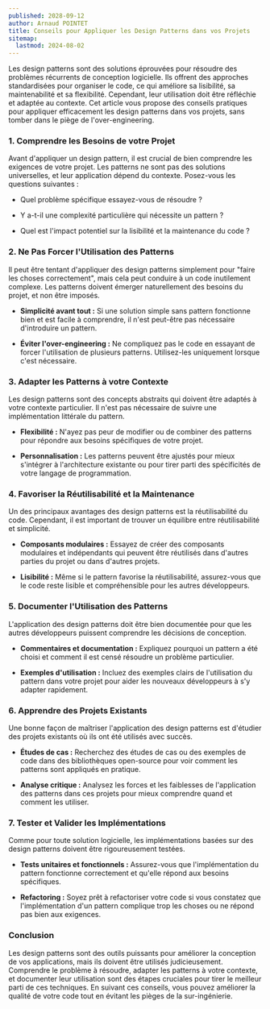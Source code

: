 ```yaml
---
published: 2028-09-12
author: Arnaud POINTET
title: Conseils pour Appliquer les Design Patterns dans vos Projets
sitemap:
  lastmod: 2024-08-02
---
```

Les design patterns sont des solutions éprouvées pour résoudre des problèmes récurrents de conception logicielle. Ils offrent des approches standardisées pour organiser le code, ce qui améliore sa lisibilité, sa maintenabilité et sa flexibilité. Cependant, leur utilisation doit être réfléchie et adaptée au contexte. Cet article vous propose des conseils pratiques pour appliquer efficacement les design patterns dans vos projets, sans tomber dans le piège de l'over-engineering.

### 1\. Comprendre les Besoins de votre Projet

Avant d'appliquer un design pattern, il est crucial de bien comprendre les exigences de votre projet. Les patterns ne sont pas des solutions universelles, et leur application dépend du contexte. Posez-vous les questions suivantes :

*   Quel problème spécifique essayez-vous de résoudre ?
    
*   Y a-t-il une complexité particulière qui nécessite un pattern ?
    
*   Quel est l'impact potentiel sur la lisibilité et la maintenance du code ?
    

### 2\. Ne Pas Forcer l'Utilisation des Patterns

Il peut être tentant d'appliquer des design patterns simplement pour "faire les choses correctement", mais cela peut conduire à un code inutilement complexe. Les patterns doivent émerger naturellement des besoins du projet, et non être imposés.

*   **Simplicité avant tout :** Si une solution simple sans pattern fonctionne bien et est facile à comprendre, il n'est peut-être pas nécessaire d'introduire un pattern.
    
*   **Éviter l'over-engineering :** Ne compliquez pas le code en essayant de forcer l'utilisation de plusieurs patterns. Utilisez-les uniquement lorsque c'est nécessaire.
    

### 3\. Adapter les Patterns à votre Contexte

Les design patterns sont des concepts abstraits qui doivent être adaptés à votre contexte particulier. Il n'est pas nécessaire de suivre une implémentation littérale du pattern.

*   **Flexibilité :** N'ayez pas peur de modifier ou de combiner des patterns pour répondre aux besoins spécifiques de votre projet.
    
*   **Personnalisation :** Les patterns peuvent être ajustés pour mieux s'intégrer à l'architecture existante ou pour tirer parti des spécificités de votre langage de programmation.
    

### 4\. Favoriser la Réutilisabilité et la Maintenance

Un des principaux avantages des design patterns est la réutilisabilité du code. Cependant, il est important de trouver un équilibre entre réutilisabilité et simplicité.

*   **Composants modulaires :** Essayez de créer des composants modulaires et indépendants qui peuvent être réutilisés dans d'autres parties du projet ou dans d'autres projets.
    
*   **Lisibilité :** Même si le pattern favorise la réutilisabilité, assurez-vous que le code reste lisible et compréhensible pour les autres développeurs.
    

### 5\. Documenter l'Utilisation des Patterns

L'application des design patterns doit être bien documentée pour que les autres développeurs puissent comprendre les décisions de conception.

*   **Commentaires et documentation :** Expliquez pourquoi un pattern a été choisi et comment il est censé résoudre un problème particulier.
    
*   **Exemples d'utilisation :** Incluez des exemples clairs de l'utilisation du pattern dans votre projet pour aider les nouveaux développeurs à s'y adapter rapidement.
    

### 6\. Apprendre des Projets Existants

Une bonne façon de maîtriser l'application des design patterns est d'étudier des projets existants où ils ont été utilisés avec succès.

*   **Études de cas :** Recherchez des études de cas ou des exemples de code dans des bibliothèques open-source pour voir comment les patterns sont appliqués en pratique.
    
*   **Analyse critique :** Analysez les forces et les faiblesses de l'application des patterns dans ces projets pour mieux comprendre quand et comment les utiliser.
    

### 7\. Tester et Valider les Implémentations

Comme pour toute solution logicielle, les implémentations basées sur des design patterns doivent être rigoureusement testées.

*   **Tests unitaires et fonctionnels :** Assurez-vous que l'implémentation du pattern fonctionne correctement et qu'elle répond aux besoins spécifiques.
    
*   **Refactoring :** Soyez prêt à refactoriser votre code si vous constatez que l'implémentation d'un pattern complique trop les choses ou ne répond pas bien aux exigences.
    

### Conclusion

Les design patterns sont des outils puissants pour améliorer la conception de vos applications, mais ils doivent être utilisés judicieusement. Comprendre le problème à résoudre, adapter les patterns à votre contexte, et documenter leur utilisation sont des étapes cruciales pour tirer le meilleur parti de ces techniques. En suivant ces conseils, vous pouvez améliorer la qualité de votre code tout en évitant les pièges de la sur-ingénierie.